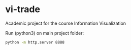# vi-trade
Academic project for the course Information Visualization

Run (python3) on main project folder:
```sh
python -m http.server 8888
```

